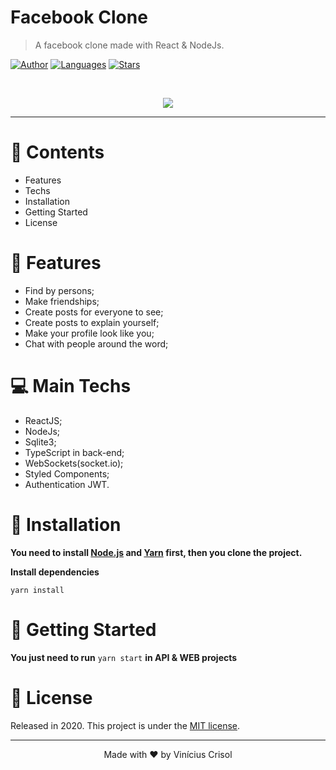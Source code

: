 # Facebook Clone

> A facebook clone made with React & NodeJs.

[![Author](https://img.shields.io/badge/author-ViniciusCrisol-blue?style=flat-square)](https://github.com/ViniciusCrisol)
[![Languages](https://img.shields.io/github/languages/count/ViniciusCrisol/clone-facebook?color=blue&style=flat-square)](#)
[![Stars](https://img.shields.io/github/stars/ViniciusCrisol/clone-facebook?color=blue&style=flat-square)](https://github.com/ViniciusCrisol/clone-facebook/stargazers)

<br />
<p align="center"><img src="https://user-images.githubusercontent.com/61323173/86132962-0c3b8000-babe-11ea-9195-5ff90025d500.gif"/></p>



---

# :pushpin: Contents

* Features
* Techs
* Installation
* Getting Started
* License

# :rocket: Features

* Find by persons;
* Make friendships;
* Create posts for everyone to see;
* Create posts to explain yourself;
* Make your profile look like you;
* Chat with people around the word;

# 💻  Main Techs

* ReactJS;
* NodeJs;
* Sqlite3;
* TypeScript in back-end;
* WebSockets(socket.io);
* Styled Components;
* Authentication JWT.

# :construction_worker: Installation

**You need to install [Node.js](https://nodejs.org/en/download/) and [Yarn](https://yarnpkg.com/) first, then you clone the project.**

**Install dependencies**

```yarn install```

# :runner: Getting Started

**You just need to run** ```yarn start``` **in API & WEB projects**

# :closed_book: License

Released in 2020.
This project is under the [MIT license](https://github.com/ViniciusCrisol/clone-facebook/blob/master/LICENSE).

---

<p align="center">
  Made with ❤️ by Vinícius Crisol
</p>

